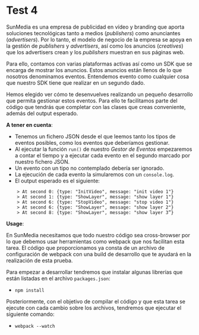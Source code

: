 # Test 4

SunMedia es una empresa de publicidad en vídeo y branding que aporta soluciones 
tecnológicas tanto a medios (*publishers*) como anunciantes (*advertisers*). Por lo 
tanto, el modelo de negocio de la empresa se apoya en la gestión de *publishers* 
y *advertisers*, así como los anuncios (*creatives*) que los advertisers crean y 
los *publishers* muestran en sus páginas web.

Para ello, contamos con varias plataformas activas así como un SDK que se 
encarga de mostrar los anuncios. Estos anuncios están llenos de lo que 
nosotros denominamos eventos. Entendemos evento como cualquier cosa que 
nuestro SDK tiene que realizar en un segundo dado.

Hemos elegido ver cómo te desenvuelves realizando un pequeño desarrollo que 
permita gestionar estos eventos. Para ello te facilitamos parte del código que 
tendrás que completar con las clases que creas conveniente, además del output 
esperado.



**A tener en cuenta**:

- Tenemos un fichero JSON desde el que leemos tanto los tipos de eventos posibles, 
como los eventos que deberíamos gestionar.
- Al ejecutar la función `run()` de nuestro *Gestor de Eventos* empezaremos a contar 
el tiempo y a ejecutar cada evento en el segundo marcado por nuestro fichero 
JSON. 
- Un evento con un tipo no contemplado debería ser ignorado.
- La ejecución de cada evento la simularemos con un `console.log`.
- El output esperado es el siguiente:

```
    > At second 0: {type: "InitVideo", message: "init video 1"}
    > At second 1: {type: "ShowLayer", message: "show layer 1"}
    > At second 6: {type: "StopVideo", message: "stop video 1"}
    > At second 6: {type: "ShowLayer", message: "show layer 2"}
    > At second 8: {type: "ShowLayer", message: "show layer 3”}
``` 


**Usage**:

En SunMedia necesitamos que todo nuestro código sea cross-browser por lo que debemos usar herramientas como webpack que nos facilitan esta tarea. El código que proporcionamos ya consta de un archivo de configuración de webpack con una build de desarrollo que te ayudará en la realización de esta prueba. 

Para empezar a desarrollar tendremos que instalar algunas librerías que están listadas en el archivo `packages.json`:
- `npm install`

Posteriormente, con el objetivo de compilar el código y que esta tarea se ejecute con cada cambio sobre los archivos, tendremos que ejecutar el siguiente comando: 
- `webpack --watch`
